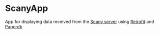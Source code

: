 # ScanyApp

App for displaying data received from the [Scany server](https://github.com/ProjectJinx/Scany) using [Retrofit](https://square.github.io/retrofit/) and [Paperdb](https://github.com/pilgr/Paper).
